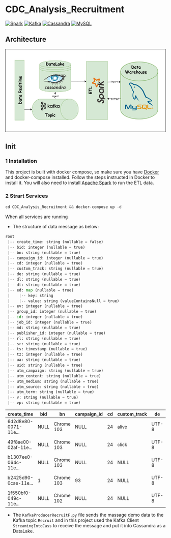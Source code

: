 # CDC_Analysis_Recruitment
[![Spark](https://img.shields.io/badge/Spark-3.5.1-orange)](https://spark.apache.org/)
[![Kafka](https://img.shields.io/badge/Kafka-lastest-black)](https://kafka.apache.org/documentation/)
[![Cassandra](https://img.shields.io/badge/Cassandra-4.1.5-lightblue)](https://cassandra.apache.org/doc/latest/)
[![MySQL](https://img.shields.io/badge/MySQL-8.4-blue)](https://dev.mysql.com/doc/)

## Architecture

![all_text](./images/p1.png)

## Init
### 1 Installation
This project is built with docker compose, so make sure you have [Docker](https://docs.docker.com/get-started/get-docker/) and docker-compose installed. Follow the steps instructed in Docker to install it. You will also need to install [Apache Spark](https://spark.apache.org/downloads.html) to run the ETL data.

### 2 Strart Services
```python
cd CDC_Analysis_Recruitment && docker-compose up -d
```
When all services are running 


* The structure of data message as below:

```python
root
 |-- create_time: string (nullable = false)
 |-- bid: integer (nullable = true)
 |-- bn: string (nullable = true)
 |-- campaign_id: integer (nullable = true)
 |-- cd: integer (nullable = true)
 |-- custom_track: string (nullable = true)
 |-- de: string (nullable = true)
 |-- dl: string (nullable = true)
 |-- dt: string (nullable = true)
 |-- ed: map (nullable = true)
 |    |-- key: string
 |    |-- value: string (valueContainsNull = true)
 |-- ev: integer (nullable = true)
 |-- group_id: integer (nullable = true)
 |-- id: integer (nullable = true)
 |-- job_id: integer (nullable = true)
 |-- md: string (nullable = true)
 |-- publisher_id: integer (nullable = true)
 |-- rl: string (nullable = true)
 |-- sr: string (nullable = true)
 |-- ts: timestamp (nullable = true)
 |-- tz: integer (nullable = true)
 |-- ua: string (nullable = true)
 |-- uid: string (nullable = true)
 |-- utm_campaign: string (nullable = true)
 |-- utm_content: string (nullable = true)
 |-- utm_medium: string (nullable = true)
 |-- utm_source: string (nullable = true)
 |-- utm_term: string (nullable = true)
 |-- v: string (nullable = true)
 |-- vp: string (nullable = true)
```

|create_time|bid|bn|campaign_id|cd|custom_track|de|dl|dt|ed|ev|group_id|id|job_id|md|publisher_id|rl|sr|ts|tz|ua|uid|utm_campaign|utm_content|utm_medium|utm_source|utm_term|v|vp|
|---|---|---|---|---|---|---|---|---|---|---|---|---|---|---|---|---|---|---|---|---|---|---|---|---|---|---|---|---|
|6d2d8e80-0071-11e...|NULL|Chrome 103|       NULL| 24|       alive|UTF-8|http://localhost:...|CandidatePortal|{publisherId -> 0...|  2|    NULL|NULL|  NULL|TRUE|        NULL|                NULL| 1536x864|2022-07-10 23:57:...|-420|Mozilla/5.0 (Wind...|1-rrc3k5vd-l4o0b4yy|        NULL|       NULL|      NULL|      NULL|    NULL|  1|1018x714|
|49f8ae00-02af-11e...|NULL|Chrome 103|       NULL| 24|       click|UTF-8|http://129.213.68...|CandidatePortal|{customEvent -> c...|  2|    NULL|NULL|  NULL|TRUE|        NULL|                NULL|1920x1080|2022-07-13 20:25:...| 240|Mozilla/5.0 (Wind...|1-eb7odtp7-l4o6dg83|        NULL|       NULL|      NULL|      NULL|    NULL|  1|1920x961|
|b1307ee0-064c-11e...|NULL|Chrome 103|       NULL| 24|        NULL|UTF-8|http://150.136.2....|CandidatePortal|                  {}|  1|    NULL|NULL|  NULL|TRUE|        NULL|                NULL| 1366x768|2022-07-18 10:49:...|-420|Mozilla/5.0 (Wind...|1-m8tpkuds-l4oxward|        NULL|       NULL|      NULL|      NULL|    NULL|  1|1366x625|
|b2425d90-0cae-11e...|   1|Chrome 103|         93| 24|        NULL|UTF-8|http://fe.dev.got...|CandidatePortal|                  {}|  1|    NULL|NULL|   258|TRUE|           1|                NULL| 1366x768|2022-07-26 13:46:...|-420|Mozilla/5.0 (Wind...|1-kntupfok-l61tduvk|        NULL|       NULL|      NULL|      NULL|    NULL|  1|1366x625|
|1f550bf0-049c-11e...|NULL|Chrome 102|       NULL| 24|        NULL|UTF-8|http://150.136.2....|CandidatePortal|                  {}|  1|    NULL|NULL|  NULL|TRUE|        NULL|                NULL| 1280x649|2022-07-16 07:13:...|   0|Mozilla/5.0 (Wind...|1-06i42ohg-l5n4yjj9|        NULL|       NULL|      NULL|      NULL|    NULL|  1|1280x649|

* The `KafkaProducerRecruitF.py` file sends the massage demo data to the Kafka topic `Recruit` and in this project used the Kafka Client `StreamingIntoCass` to receive the message and put it into Cassandra as a DataLake.
